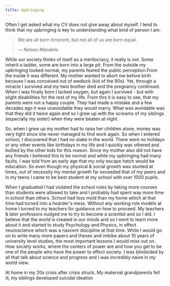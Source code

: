 ```yaml
---
title: Upbringing
---
```

Often I get asked what my CV does not give away about myself. I tend to think that my upbringing is key to understanding what kind of person I am. 

> We are all born innocent, but not all of us are born equal.
> <footer>— <cite>Nelson Mandela</cite></footer>

While our society thinks of itself as a meritocracy, it really is not. Some inherit a ladder, some are born into a large pit. From the outside my upbringing looked normal, my parents feared the public perception.From the inside it was different. My mother wanted to abort me before birth because I was conceived out of wedlock (kid of the 90s). Yet, through a miracle I survived and my twin brother died and the pregnancy continued. When I was finally born I lacked oxygen, but again I survived - but with slight disabilities for the rest of my life. From this it is easy to see, that my parents were not a happy couple. They had made a mistake and a few decades ago it was unavoidable they would marry. What was avoidable was that they did it twice again and so I grew up with the screams of my siblings (especially my sister) when they were beaten at night.

So, when I grew up my mother had to raise her children alone, money was very tight since she never managed to find work again. So when I entered school, I discovered that I had no stake in the world. There were no holidays or any other events like birthdays in my life and I quickly was othered and bullied by the other kids for this reason. Since my mother also did not have any friends I believed this to be normal and while my upbringing had many faults, I was told from an early age that my only escape hatch would be education. So even though my physical & social growth was stunted at times, out of necessity my mental growth far exceeded that of my peers and in my teens I came to be best student at my school with over 1000 pupils. 

When I graduated I had violated the school rules by taking more courses than students were allowed to take and I probably had spent way more time in school than others. School had less mold than my home which at that time had turned into a hoarder's mess. Without any working role models at home I turned to my teachers for guidance on how to proceed. My teachers & later professors nudged me to try to become a scientist and so I did.
I believe that the world is created in our minds and so I went to learn more about it and started to study Psychology and Physics, in effect neuroscience which was a nascent discipline at that time. While I would go on to write many more papers and theses and imbibe about 10 years of university level studies, the most important lessons I would miss out on. How society works, where the centers of power are and how you get to be one of the people who have the power to effect society. I was blindsided by all that talk about science and progress and I was incredibly naive in my world view.

At home in my 20s crisis after crisis struck. My maternal grandparents fell ill, my siblings developed suicidal ideation 

